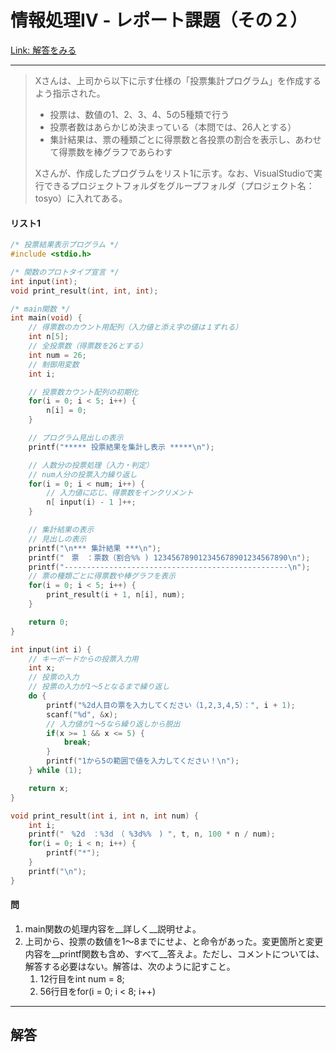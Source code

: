 # 情報処理IV - レポート課題（その２）

<a href="#answer">Link: 解答をみる</a>

<hr>

> Xさんは、上司から以下に示す仕様の「投票集計プログラム」を作成するよう指示された。
> * 投票は、数値の1、2、3、4、5の5種類で行う
> * 投票者数はあらかじめ決まっている（本問では、26人とする）
> * 集計結果は、票の種類ごとに得票数と各投票の割合を表示し、あわせて得票数を棒グラフであらわす
>
> Xさんが、作成したプログラムをリスト1に示す。なお、VisualStudioで実行できるプロジェクトフォルダをグループフォルダ（プロジェクト名：tosyo）に入れてある。

#### リスト1

```c
/* 投票結果表示プログラム */
#include <stdio.h>

/* 関数のプロトタイプ宣言 */
int input(int);
void print_result(int, int, int);

/* main関数 */
int main(void) {
    // 得票数のカウント用配列（入力値と添え字の値は１ずれる）
    int n[5];
    // 全投票数（得票数を26とする）
    int num = 26;
    // 制御用変数
    int i;

    // 投票数カウント配列の初期化
    for(i = 0; i < 5; i++) {
        n[i] = 0;
    }

    // プログラム見出しの表示
    printf("***** 投票結果を集計し表示 *****\n");

    // 人数分の投票処理（入力・判定）
    // num人分の投票入力繰り返し
    for(i = 0; i < num; i++) {
        // 入力値に応じ、得票数をインクリメント
        n[ input(i) - 1 ]++;
    }

    // 集計結果の表示
    // 見出しの表示
    printf("\n*** 集計結果 ***\n");
    printf("　票　：票数（割合%% ) 123456789012345678901234567890\n");
    printf("--------------------------------------------------\n");
    // 票の種類ごとに得票数や棒グラフを表示
    for(i = 0; i < 5; i++) {
        print_result(i + 1, n[i], num);
    }

    return 0;
}

int input(int i) {
    // キーボードからの投票入力用
    int x;
    // 投票の入力
    // 投票の入力が1～5となるまで繰り返し
    do {
        printf("%2d人目の票を入力してください（1,2,3,4,5）：", i + 1);
        scanf("%d", &x);
        // 入力値が1～5なら繰り返しから脱出
        if(x >= 1 && x <= 5) {
            break;
        }
        printf("1から5の範囲で値を入力してください！\n");
    } while (1);

    return x;
}

void print_result(int i, int n, int num) {
    int i;
    printf("　%2d　：%3d　（ %3d%%　) ", t, n, 100 * n / num);
    for(i = 0; i < n; i++) {
        printf("*");
    }
    printf("\n");
}
```

#### 問

1. main関数の処理内容を__詳しく__説明せよ。
2. 上司から、投票の数値を1～8までにせよ、と命令があった。変更箇所と変更内容を__printf関数も含め、すべて__答えよ。ただし、コメントについては、解答する必要はない。解答は、次のように記すこと。
    1. 12行目をint num = 8;
    2. 56行目をfor(i = 0; i < 8; i++)

<hr>

<div id="answer"></div>

## 解答